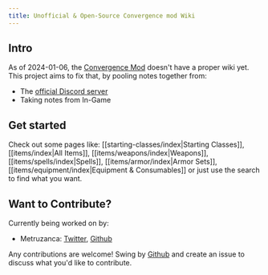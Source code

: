 ```yaml
---
title: Unofficial & Open-Source Convergence mod Wiki
---
```

## Intro

As of 2024-01-06, the [Convergence Mod]() doesn't have a proper wiki yet. This project aims to fix that, by pooling notes together from:
- The [official Discord server](https://discord.com/invite/zNRSMsUSGM)
- Taking notes from In-Game

## Get started

Check out some pages like: [[starting-classes/index|Starting Classes]], [[items/index|All Items]], [[items/weapons/index|Weapons]], [[items/spells/index|Spells]], [[items/armor/index|Armor Sets]], [[items/equipment/index|Equipment & Consumables]] or just use the search to find what you want.

## Want to Contribute?

Currently being worked on by:
- Metruzanca: [Twitter](https://twitter.com/metruzanca), [Github](https://github.com/metruzanca)

Any contributions are welcome! Swing by [Github](https://github.com/metruzanca/convergence-wiki) and create an issue to discuss what you'd like to contribute.
